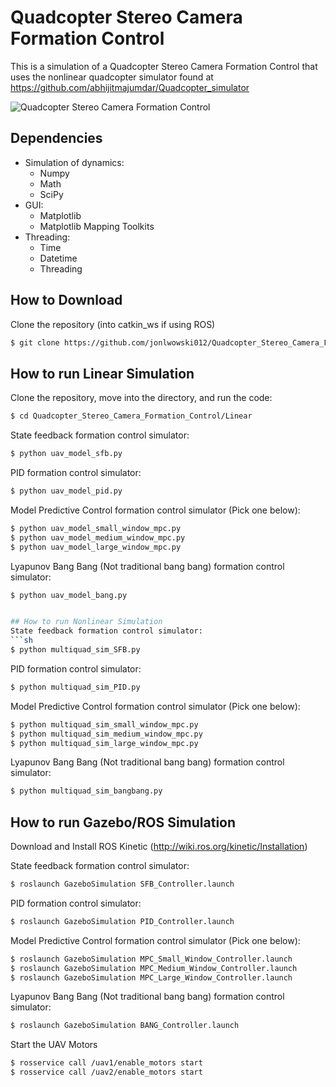 # Quadcopter Stereo Camera Formation Control
This is a simulation of a Quadcopter Stereo Camera Formation Control that uses the nonlinear quadcopter simulator found at https://github.com/abhijitmajumdar/Quadcopter_simulator

![Quadcopter Stereo Camera Formation Control](/formctrl.gif?raw=true "formctrl")

## Dependencies
- Simulation of dynamics:
    - Numpy
    - Math
    - SciPy
- GUI:
    - Matplotlib
    - Matplotlib Mapping Toolkits
- Threading:
    - Time
    - Datetime
    - Threading

## How to Download 
Clone the repository (into catkin_ws if using ROS)
```sh
$ git clone https://github.com/jonlwowski012/Quadcopter_Stereo_Camera_Formation_Control.git
```
## How to run Linear Simulation
Clone the repository, move into the directory, and run the code:
```sh
$ cd Quadcopter_Stereo_Camera_Formation_Control/Linear
```
State feedback formation control simulator:
```sh
$ python uav_model_sfb.py
```
PID formation control simulator:
```sh
$ python uav_model_pid.py
```
Model Predictive Control formation control simulator (Pick one below):
```sh
$ python uav_model_small_window_mpc.py
$ python uav_model_medium_window_mpc.py
$ python uav_model_large_window_mpc.py
```
Lyapunov Bang Bang (Not traditional bang bang) formation control simulator:
```sh
$ python uav_model_bang.py


## How to run Nonlinear Simulation
State feedback formation control simulator:
```sh
$ python multiquad_sim_SFB.py
```
PID formation control simulator:
```sh
$ python multiquad_sim_PID.py
```
Model Predictive Control formation control simulator (Pick one below):
```sh
$ python multiquad_sim_small_window_mpc.py
$ python multiquad_sim_medium_window_mpc.py
$ python multiquad_sim_large_window_mpc.py
```
Lyapunov Bang Bang (Not traditional bang bang) formation control simulator:
```sh
$ python multiquad_sim_bangbang.py
```

## How to run Gazebo/ROS Simulation
Download and Install ROS Kinetic (http://wiki.ros.org/kinetic/Installation)

State feedback formation control simulator:
```sh
$ roslaunch GazeboSimulation SFB_Controller.launch 
```
PID formation control simulator:
```sh
$ roslaunch GazeboSimulation PID_Controller.launch 
```
Model Predictive Control formation control simulator (Pick one below):
```sh
$ roslaunch GazeboSimulation MPC_Small_Window_Controller.launch 
$ roslaunch GazeboSimulation MPC_Medium_Window_Controller.launch 
$ roslaunch GazeboSimulation MPC_Large_Window_Controller.launch 
```
Lyapunov Bang Bang (Not traditional bang bang) formation control simulator:
```sh
$ roslaunch GazeboSimulation BANG_Controller.launch 
```

Start the UAV Motors
```sh
$ rosservice call /uav1/enable_motors start
$ rosservice call /uav2/enable_motors start
```


